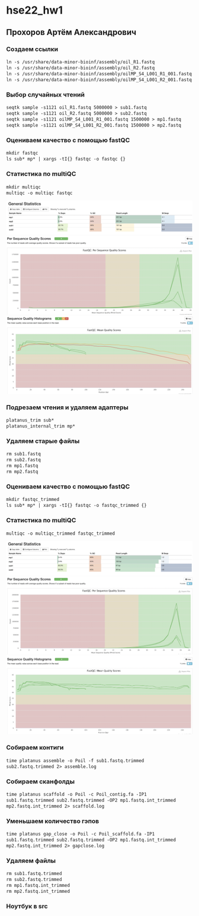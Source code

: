 # hse22_hw1

## Прохоров Артём Александрович

### Создаем ссылки
```
ln -s /usr/share/data-minor-bioinf/assembly/oil_R1.fastq
ln -s /usr/share/data-minor-bioinf/assembly/oil_R2.fastq
ln -s /usr/share/data-minor-bioinf/assembly/oilMP_S4_L001_R1_001.fastq
ln -s /usr/share/data-minor-bioinf/assembly/oilMP_S4_L001_R2_001.fastq
```
### Выбор случайных чтений
```
seqtk sample -s1121 oil_R1.fastq 5000000 > sub1.fastq
seqtk sample -s1121 oil_R2.fastq 5000000 > sub2.fastq
seqtk sample -s1121 oilMP_S4_L001_R1_001.fastq 1500000 > mp1.fastq
seqtk sample -s1121 oilMP_S4_L001_R2_001.fastq 1500000 > mp2.fastq
```
### Оцениваем качество с помощью fastQC
```
mkdir fastqc
ls sub* mp* | xargs -tI{} fastqc -o fastqc {}
```
### Cтатистика по multiQC
```
mkdir multiqc
multiqc -o multiqc fastqc
```
![](/img/multiqc_gs.png)
![](/img/multiqc_psqs.png)
![](/img/multiqc_sqh.png)


### Подрезаем чтения и удаляем адаптеры
```
platanus_trim sub*
platanus_internal_trim mp*
```
### Удаляем старые файлы
```
rm sub1.fastq
rm sub2.fastq
rm mp1.fastq
rm mp2.fastq
```
### Оцениваем качество с помощью fastQC
```
mkdir fastqc_trimmed
ls sub* mp* | xargs -tI{} fastqc -o fastqc_trimmed {}
```
### Cтатистика по multiQC
```
multiqc -o multiqc_trimmed fastqc_trimmed
```
![](/img/multiqc_trimmed_gs.png)
![](/img/multiqc_trimmed_psqs.png)
![](/img/multiqc_trimmed_sqh.png)


### Cобираем контиги 
```
time platanus assemble -o Poil -f sub1.fastq.trimmed sub2.fastq.trimmed 2> assemble.log
```
### Собираем сканфолды
```
time platanus scaffold -o Poil -c Poil_contig.fa -IP1 sub1.fastq.trimmed sub2.fastq.trimmed -OP2 mp1.fastq.int_trimmed mp2.fastq.int_trimmed 2> scaffold.log
```
### Уменьшаем количество гэпов
```
time platanus gap_close -o Poil -c Poil_scaffold.fa -IP1 sub1.fastq.trimmed sub2.fastq.trimmed -OP2 mp1.fastq.int_trimmed mp2.fastq.int_trimmed 2> gapclose.log
```

### Удаляем файлы
```
rm sub1.fastq.trimmed
rm sub2.fastq.trimmed
rm mp1.fastq.int_trimmed
rm mp2.fastq.int_trimmed
```

### Ноутбук в src
